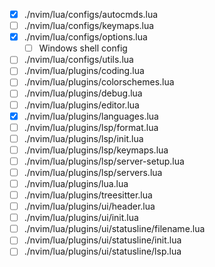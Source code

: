 - [x] ./nvim/lua/configs/autocmds.lua
- [ ] ./nvim/lua/configs/keymaps.lua
- [x] ./nvim/lua/configs/options.lua
    - [ ] Windows shell config
- [ ] ./nvim/lua/configs/utils.lua
- [ ] ./nvim/lua/plugins/coding.lua
- [ ] ./nvim/lua/plugins/colorschemes.lua
- [ ] ./nvim/lua/plugins/debug.lua
- [ ] ./nvim/lua/plugins/editor.lua
- [x] ./nvim/lua/plugins/languages.lua
- [ ] ./nvim/lua/plugins/lsp/format.lua
- [ ] ./nvim/lua/plugins/lsp/init.lua
- [ ] ./nvim/lua/plugins/lsp/keymaps.lua
- [ ] ./nvim/lua/plugins/lsp/server-setup.lua
- [ ] ./nvim/lua/plugins/lsp/servers.lua
- [ ] ./nvim/lua/plugins/lua.lua
- [ ] ./nvim/lua/plugins/treesitter.lua
- [ ] ./nvim/lua/plugins/ui/header.lua
- [ ] ./nvim/lua/plugins/ui/init.lua
- [ ] ./nvim/lua/plugins/ui/statusline/filename.lua
- [ ] ./nvim/lua/plugins/ui/statusline/init.lua
- [ ] ./nvim/lua/plugins/ui/statusline/lsp.lua
